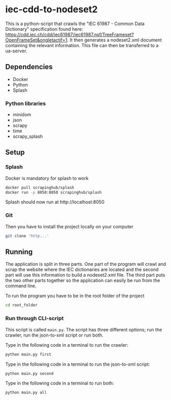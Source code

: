 # iec-cdd-to-nodeset2
This is a python-script that crawls the "IEC 61987 - Common Data Dictionary" specification found here:
https://cdd.iec.ch/cdd/iec61987/iec61987.nsf/TreeFrameset?OpenFrameSet&ongletactif=1. It then generates a nodeset2.xml document containing the relevant information. This file can then be transferred to a ua-server.


## Dependencies
- Docker
- Python
- Splash
### Python libraries
- minidom
- json
- scrapy
- time
- scrapy_splash


## Setup

### Splash 
Docker is mandatory for splash to work
```bash
docker pull scrapinghub/splash
docker run -p 8050:8050 scrapinghub/splash
```
Splash should now run at http://localhost:8050 
### Git
Then you have to install the project locally on your computer
```bash
git clone 'http...'
```

## Running
The application is split in three parts. One part of the program will crawl and scrap the website where the IEC dictionaries are located and the second part will use this information to build a nodeset2.xml file. The third part puts the two other parts together so the application can easily be run from the command line. 

To run the program you have to be in the root folder of the project  
```bash
cd root_folder
```
### Run through CLI-script
This script is called `main.py`. The script has three different options; run the crawler, run the json-to-xml script or run both. 

Type in the following code in a terminal to run the crawler:
```bash
python main.py first
```
Type in the following code in a terminal to run the json-to-xml script:
```bash
python main.py second
```
Type in the following code in a terminal to run both:
```bash
python main.py all
```
